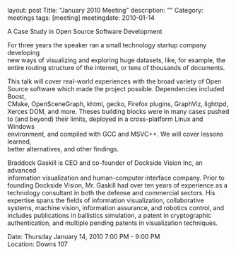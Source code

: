 layout: post
Title: "January 2010 Meeting"
description: ""
Category: meetings
tags: [meeting]
meetingdate: 2010-01-14

A Case Study in Open Source Software Development                               
                                                                             
For three years the speaker ran a small technology startup company developing  
new ways of visualizing and exploring huge datasets, like, for example, the    
entire routing structure of the internet, or tens of thousands of documents.   
                                                                             
This talk will cover real-world experiences with the broad variety of Open     
Source software which made the project possible. Dependencies included Boost,  
CMake, OpenSceneGraph, khtml, gecko, Firefox plugins, GraphViz, lighttpd,      
Xerces DOM, and more. Theses building blocks were in many cases pushed to (and 
beyond) their limits, deployed in a cross-platform Linux and Windows           
environment, and compiled with GCC and MSVC++. We will cover lessons learned,  
better alternatives, and other findings.                                       
                                                                             
Braddock Gaskill is CEO and co-founder of Dockside Vision Inc, an advanced     
information visualization and human-computer interface company. Prior to       
founding Dockside Vision, Mr. Gaskill had over ten years of experience as a    
technology consultant in both the defense and commercial sectors. His          
expertise spans the fields of information visualization, collaborative         
systems, machine vision, information assurance, and robotics control, and      
includes publications in ballistics simulation, a patent in cryptographic      
authentication, and multiple pending patents in visualization techniques.      
                                                                             
Date: Thursday January 14, 2010 7:00 PM - 9:00 PM                                
Location: Downs 107                                         
